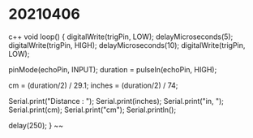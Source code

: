 # 20210406
c++
void loop() {
 digitalWrite(trigPin, LOW);
 delayMicroseconds(5);
 digitalWrite(trigPin, HIGH);
 delayMicroseconds(10);
 digitalWrite(trigPin, LOW);

 pinMode(echoPin, INPUT);
 duration = pulseIn(echoPin, HIGH);

 cm = (duration/2) / 29.1;
 inches = (duration/2) / 74;


 Serial.print("Distance : ");
 Serial.print(inches);
 Serial.print("in,   ");
 Serial.print(cm);
 Serial.print("cm");
 Serial.println();

 delay(250);
}
~~
